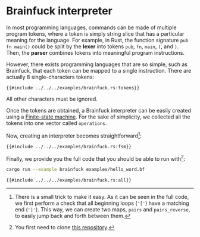 # Brainfuck interpreter

In most programming languages, commands can be made of multiple program tokens, where a token is simply string slice that has a particular meaning for the language. For example, in Rust, the function signature `pub fn main()` could be split by the **lexer** into tokens `pub`, `fn`, `main`, `(`, and `)`. Then, the **parser** combines tokens into meaningful program instructions.

However, there exists programming languages that are so simple, such as Brainfuck, that each token can be mapped to a single instruction. There are actually 8 single-characters tokens:

```rust,no_run,noplayground
{{#include ../../../examples/brainfuck.rs:tokens}}
```

All other characters must be ignored.

Once the tokens are obtained, a Brainfuck interpreter can be easily created using a [Finite-state machine](https://en.wikipedia.org/wiki/Finite-state_machine). For the sake of simplicity, we collected all the tokens into one vector called `operations`.

Now, creating an interpreter becomes straightforward[^1]:
```rust,no_run,noplayground
{{#include ../../../examples/brainfuck.rs:fsm}}
```

[^1]: There is a small trick to make it easy. As it can be seen in the full code, we first perform a check that all beginning loops (`'['`) have a matching end (`']'`). This way, we can create two maps, `pairs` and `pairs_reverse`, to easily jump back and forth between them.

Finally, we provide you the full code that you should be able to run with[^2]:
```bash
cargo run --example brainfuck examples/hello_word.bf
```

[^2]: You first need to clone [this repository](https://github.com/maciejhirsz/logos).

```rust,no_run,noplayground
{{#include ../../../examples/brainfuck.rs:all}}
```
